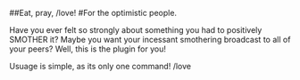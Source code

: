 ##Eat, pray, /love!
#For the optimistic people.

Have you ever felt so strongly about something you had to positively SMOTHER it? Maybe you want your incessant smothering broadcast to all of your peers? Well, this is the plugin for you!

Usuage is simple, as its only one command!
/love <object of desire>